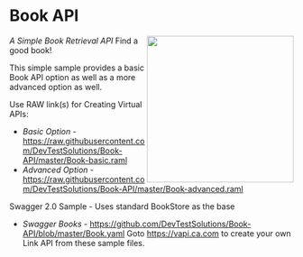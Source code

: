 Book API
=====

*A Simple Book Retrieval API*
<img align="right" height="260" src="https://raw.githubusercontent.com/DevTestSolutions/Book-API/master/Book.png">
Find a good book!

This simple sample provides a basic Book API option as well as a more advanced option as well.

Use RAW link(s) for Creating Virtual APIs:
 - *Basic Option* - https://raw.githubusercontent.com/DevTestSolutions/Book-API/master/Book-basic.raml
 - *Advanced Option* - https://raw.githubusercontent.com/DevTestSolutions/Book-API/master/Book-advanced.raml

Swagger 2.0 Sample - Uses standard BookStore as the base
 - *Swagger Books* - https://github.com/DevTestSolutions/Book-API/blob/master/Book.yaml
Goto https://vapi.ca.com to create your own Link API from these sample files.
